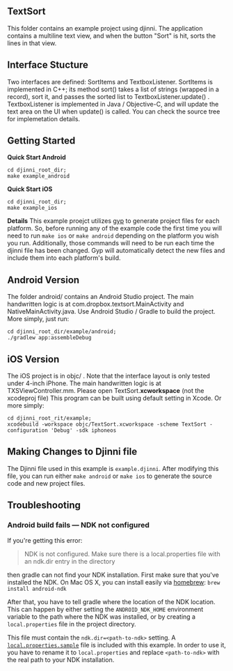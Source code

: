 TextSort
--------
This folder contains an example project using djinni. The application contains a multiline text
view, and when the button "Sort" is hit, sorts the lines in that view.

Interface Stucture
------------------
Two interfaces are defined: SortItems and TextboxListener. SortItems is implemented in C++; its
method sort() takes a list of strings (wrapped in a record), sort it, and passes the sorted list to
TextboxListener.update() . TextboxListener is implemented in Java / Objective-C, and will update the
text area on the UI when update() is called. You can check the source tree for implemetation
details.

Getting Started
---------------
**Quick Start Android**
```
cd djinni_root_dir;
make example_android
```

**Quick Start iOS**
```
cd djinni_root_dir;
make example_ios
```

**Details**
This example proejct utilizes [gyp](https://code.google.com/p/gyp/) to generate project files for
each platform. So, before running any of the example code the first time you will need to run `make ios`
or `make android` depending on the platform you wish you run.  Additionally, those commands will need
to be run each time the djinni file has been changed.  Gyp will automatically detect the new files
and include them into each platform's build.

Android Version
---------------
The folder android/ contains an Android Studio project. The main handwritten logic is at
com.dropbox.textsort.MainActivity and NativeMainActivity.java. Use Android Studio / Gradle to build
the project. More simply, just run:
```
cd djinni_root_dir/example/android;
./gradlew app:assembleDebug
```

iOS Version
-----------
The iOS project is in objc/ . Note that the interface layout is only tested under 4-inch iPhone.
The main handwritten logic is at TXSViewController.mm. Please open TextSort.**xcworkspace** (not the
xcodeproj file) This program can be built using default setting in Xcode. Or more simply:
```
cd djinni_root_rit/example;
xcodebuild -workspace objc/TextSort.xcworkspace -scheme TextSort -configuration 'Debug' -sdk iphoneos
```

Making Changes to Djinni file
-----------------------------
The Djinni file used in this example is `example.djinni`. After modifying this file, you can run
either `make android` or `make ios` to generate the source code and new project files.


Troubleshooting
---------------

### Android build fails &mdash; NDK not configured

If you're getting this error:

> NDK is not configured. Make sure there is a local.properties file with an ndk.dir entry in the directory

then gradle can not find your NDK installation. First make sure that you've
installed the NDK. On Mac OS X, you can install easily via
[homebrew](http://brew.sh/): `brew install android-ndk`

After that, you have to tell gradle where the location of the NDK location.
This can happen by either setting the `ANDROID_NDK_HOME` environment variable
to the path where the NDK was installed, or by creating a `local.properties`
file in the project directory.

This file must contain the `ndk.dir=<path-to-ndk>` setting. A
[`local.properties.sample`](local.properties.sample) file is included with this
example. In order to use it, you have to rename it to `local.properties` and
replace `<path-to-ndk>` with the real path to your NDK installation.
